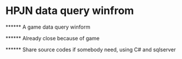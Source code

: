 # HPJN data query winfrom

******  A game data query winform 

******  Already close because of game  

******  Share source codes if somebody need, using C# and sqlserver
